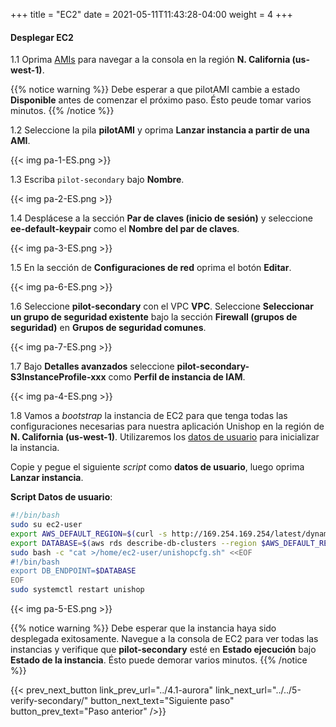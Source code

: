+++
title = "EC2"
date =  2021-05-11T11:43:28-04:00
weight = 4
+++

#### Desplegar EC2 

1.1 Oprima [AMIs](https://us-west-1.console.aws.amazon.com/ec2/v2/home?region=us-west-1#Images:visibility=owned-by-me) para navegar a la consola en la región **N. California (us-west-1)**.

{{% notice warning %}}
Debe esperar a que pilotAMI cambie a estado **Disponible** antes de comenzar el próximo paso. Ésto peude tomar varios minutos.
{{% /notice %}}

1.2 Seleccione la pila **pilotAMI** y oprima **Lanzar instancia a partir de una AMI**.

{{< img pa-1-ES.png >}}

1.3 Escriba `pilot-secondary` bajo **Nombre**.

{{< img pa-2-ES.png >}}

1.4 Desplácese a la sección **Par de claves (inicio de sesión)** y seleccione **ee-default-keypair** como el **Nombre del par de claves**.

{{< img pa-3-ES.png >}}

1.5 En la sección de **Configuraciones de red** oprima el botón **Editar**.

{{< img pa-6-ES.png >}}

1.6 Seleccione **pilot-secondary** con el VPC **VPC**. Seleccione **Seleccionar un grupo de seguridad existente** bajo la sección **Firewall (grupos de seguridad)** en **Grupos de seguridad comunes**.

{{< img pa-7-ES.png >}}

1.7 Bajo **Detalles avanzados** seleccione **pilot-secondary-S3InstanceProfile-xxx** como **Perfil de instancia de IAM**.

{{< img pa-4-ES.png >}}

1.8 Vamos a _bootstrap_ la instancia de EC2 para que tenga todas las configuraciones necesarias para nuestra aplicación Unishop en la región de **N. California (us-west-1)**. Utilizaremos los [datos de usuario](https://docs.aws.amazon.com/es_es/AWSEC2/latest/UserGuide/user-data.html) para inicializar la instancia.

Copie y pegue el siguiente _script_ como **datos de usuario**, luego oprima **Lanzar instancia**.

**Script Datos de usuario**:

```bash
#!/bin/bash     
sudo su ec2-user                        
export AWS_DEFAULT_REGION=$(curl -s http://169.254.169.254/latest/dynamic/instance-identity/document | python -c "import json,sys; print json.loads(sys.stdin.read())['region']")
export DATABASE=$(aws rds describe-db-clusters --region $AWS_DEFAULT_REGION --db-cluster-identifier pilot-secondary --query 'DBClusters[*].[Endpoint]' --output text)
sudo bash -c "cat >/home/ec2-user/unishopcfg.sh" <<EOF
#!/bin/bash
export DB_ENDPOINT=$DATABASE
EOF
sudo systemctl restart unishop
```

{{< img pa-5-ES.png >}}

{{% notice warning %}}
Debe esperar que la instancia haya sido desplegada exitosamente. Navegue a la consola de EC2 para ver todas las instancias y  verifique que **pilot-secondary** esté en **Estado ejecución** bajo **Estado de la instancia**. Ésto puede demorar varios minutos. 
{{% /notice %}}


{{< prev_next_button link_prev_url="../4.1-aurora" link_next_url="../../5-verify-secondary/"  button_next_text="Siguiente paso" button_prev_text="Paso anterior" />}}


